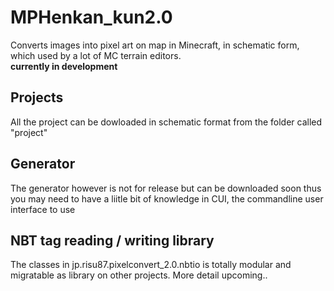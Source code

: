 # MPHenkan_kun2.0
Converts images into pixel art on map in Minecraft, in schematic form, which used by a lot of MC terrain editors.<br>
**currently in development**

## Projects
All the project can be dowloaded in schematic format from the folder called "project"

## Generator
The generator however is not for release but can be downloaded soon thus you may need to have a liitle bit of knowledge in CUI, the commandline user interface to use

## NBT tag reading / writing library
The classes in jp.risu87.pixelconvert_2.0.nbtio is totally modular and migratable as library on other projects. More detail upcoming..
